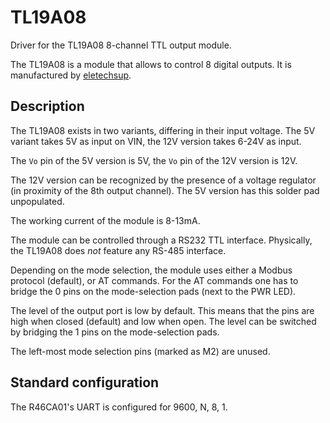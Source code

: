 # TL19A08

Driver for the TL19A08 8-channel TTL output module.

The TL19A08 is a module that allows to control 8 digital outputs. It is
manufactured by [eletechsup](https://www.ebay.com/str/eletechsupsofficialstore).

## Description
The TL19A08 exists in two variants, differing in their input voltage. The 5V
variant takes 5V as input on VIN, the 12V version takes 6-24V as input.

The `Vo` pin of the 5V version is 5V, the `Vo` pin of the 12V version is 12V.

The 12V version can be recognized by the presence of a voltage regulator (in proximity of
the 8th output channel). The 5V version has this solder pad unpopulated.

The working current of the module is 8-13mA.

The module can be controlled through a RS232 TTL interface. Physically, the
TL19A08 does *not* feature any RS-485 interface.

Depending on the mode selection, the module uses either a Modbus protocol (default), or
AT commands. For the AT commands one
has to bridge the 0 pins on the mode-selection pads (next to the PWR LED).

The level of the output port is low by default. This means that the pins are high when
closed (default) and low when open. The level can be switched by bridging the
1 pins on the mode-selection pads.

The left-most mode selection pins (marked as M2) are unused.

## Standard configuration
The R46CA01's UART is configured for 9600, N, 8, 1.
